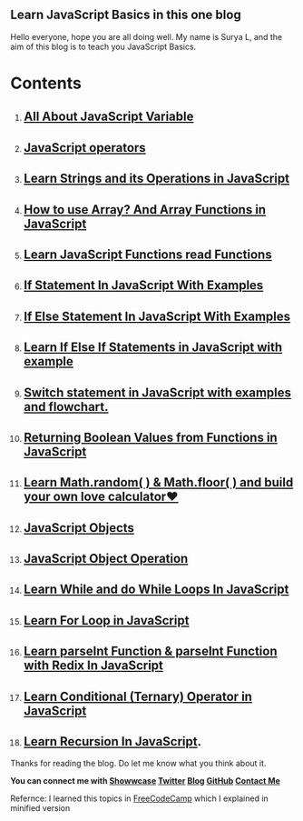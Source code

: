 ## Learn JavaScript Basics in this one blog

Hello everyone, hope you are all doing well. My name is Surya L, and the aim of this blog is to teach you JavaScript Basics.

# Contents
1. ## [All About JavaScript Variable](https://blog.surya-l.com/all-about-javascript-variable)
2. ## [JavaScript operators](https://blog.surya-l.com/javascript-operators)
3. ## [Learn Strings and its Operations in JavaScript](https://blog.surya-l.com/do-you-wanna-learn-strings-and-its-operations-in-javascript)
4. ## [How to use Array? And Array Functions in JavaScript](https://blog.surya-l.com/how-to-use-array-and-array-functions-in-javascript)
5. ## [Learn JavaScript Functions read Functions](https://blog.surya-l.com/wanna-learn-javascript-functions-read-functions-here)
6. ## [If Statement In JavaScript With Examples](https://blog.surya-l.com/if-statement-in-javascript-with-examples)
7. ## [If Else Statement In JavaScript With Examples](https://blog.surya-l.com/if-else-statement-in-javascript-with-examples)
8. ## [Learn If Else If Statements in JavaScript with example](https://blog.surya-l.com/learn-if-else-if-statements-in-javascript-with-example)
9. ## [Switch statement in JavaScript with examples and flowchart.](https://blog.surya-l.com/switch-statement-in-javascript-with-examples-and-flowchart)
10. ## [Returning Boolean Values from Functions in JavaScript](https://blog.surya-l.com/returning-boolean-values-from-functions-in-javascript)
11. ## [Learn Math.random( ) & Math.floor( ) and build your own love calculator❤](https://blog.surya-l.com/learn-mathrandom-and-mathfloor-and-build-your-own-love-calculator)
12. ## [JavaScript Objects](https://blog.surya-l.com/all-about-javascript-objects)
13. ## [JavaScript Object Operation](https://blog.surya-l.com/javascript-object-operation)
14. ## [Learn While and do While Loops In JavaScript](https://blog.surya-l.com/learn-while-and-do-while-loops-in-javascript)
15. ## [Learn For Loop in JavaScript](https://blog.surya-l.com/learn-for-loop-in-javascript)
16. ## [Learn parseInt Function & parseInt Function with Redix In JavaScript](https://blog.surya-l.com/learn-parseint-function-and-parseint-function-with-redix-in-javascript)
17. ## [Learn Conditional (Ternary) Operator in JavaScript](https://blog.surya-l.com/learn-conditional-ternary-operator-in-javascript)
18. ## [Learn Recursion In JavaScript](https://blog.surya-l.com/learn-recursion-in-javascript).

Thanks for reading the blog. Do let me know what you think about it.

**You can connect me with <a href="https://www.showwcase.com/suryal8991">Showwcase</a>
<a href="https://twitter.com/SURYA_L1998">Twitter</a>
<a href="https://blog.surya-l.com/">Blog</a>
<a href="https://github.com/Surya8991">GitHub</a>
<a href="mailto:contact@surya-l.com">Contact Me</a>**

Refernce: I learned this topics in [FreeCodeCamp](https://www.freecodecamp.org/learn/) which I explained in minified version